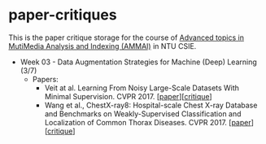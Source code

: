 # paper-critiques

This is the paper critique storage for the course of [Advanced topics in MutiMedia Analysis and Indexing (AMMAI)](https://winstonhsu.info/ammai-19s/) in NTU CSIE.

- Week 03 - Data Augmentation Strategies for Machine (Deep) Learning (3/7)
  - Papers:
    - Veit at al. Learning From Noisy Large-Scale Datasets With Minimal Supervision. CVPR 2017. [[paper](https://arxiv.org/abs/1701.01619)][[critique]()]
    - Wang et al., ChestX-ray8: Hospital-scale Chest X-ray Database and Benchmarks on Weakly-Supervised Classification and Localization of Common Thorax Diseases. CVPR 2017. [[paper](https://arxiv.org/abs/1705.02315)][[critique]()]
    
